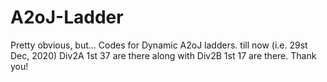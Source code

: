 # A2oJ-Ladder
Pretty obvious, but... Codes for Dynamic A2oJ ladders. till now (i.e. 29st Dec, 2020) Div2A 1st 37 are there along with Div2B 1st 17 are there.
Thank you!
